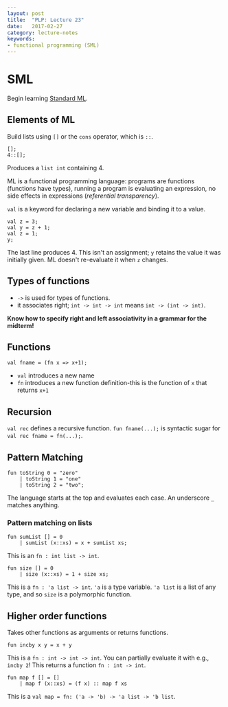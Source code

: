 ```yaml
---
layout: post
title:  "PLP: Lecture 23"
date:   2017-02-27
category: lecture-notes
keywords:
- functional programming (SML)
---
```


# SML

Begin learning [Standard ML](http://www.smlnj.org/sml.html).

## Elements of ML

Build lists using `[]` or the `cons` operator, which is `::`. 

```
[];
4::[];
```

Produces a `list int` containing 4. 

ML is a functional programming language: programs are functions (functions have types), running a program is evaluating an expression, no side effects in expressions (*referential transparency*).

`val` is a keyword for declaring a new variable and binding it to a value. 

```
val z = 3;
val y = z + 1;
val z = 1;
y; 
```
The last line produces 4. This isn't an assignment; `y` retains the value it was initially given. ML doesn't re-evaluate it when `z` changes.

## Types of functions 

* `->` is used for types of functions.
* it associates right; `int -> int -> int` means `int -> (int -> int)`.

**Know how to specify right and left associativity in a grammar for the midterm!**

## Functions

`val fname = (fn x => x+1);`

* `val` introduces a new name
* `fn` introduces a new function definition-this is the function of `x` that returns `x+1`

## Recursion

`val rec` defines a recursive function. `fun fname(...);` is syntactic sugar for `val rec fname = fn(...);`.

## Pattern Matching

```
fun toString 0 = "zero"
    | toString 1 = "one"
    | toString 2 = "two";
```
The language starts at the top and evaluates each case. An underscore `_` matches anything.

### Pattern matching on lists

```
fun sumList [] = 0
    | sumList (x::xs) = x + sumList xs;
```
This is an `fn : int list -> int`.

```
fun size [] = 0
    | size (x::xs) = 1 + size xs;
```
This is a  `fn : 'a list -> int`.
`'a` is a type variable. `'a list` is a list of any type, and so `size` is a polymorphic function.

## Higher order functions

Takes other functions as arguments or returns functions. 

```
fun incby x y = x + y
```
This is a `fn : int -> int -> int`. 
You can partially evaluate it with e.g., `incby 2`! This returns a function `fn : int -> int`. 

```
fun map f [] = []
    | map f (x::xs) = (f x) :: map f xs
```
This is a `val map = fn: ('a -> 'b) -> 'a list -> 'b list`.